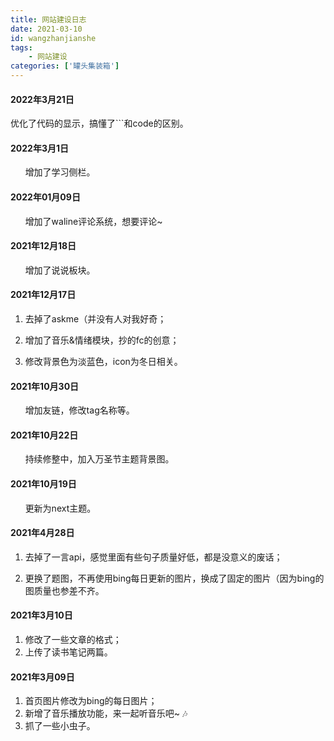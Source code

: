 ```yaml
---
title: 网站建设日志
date: 2021-03-10
id: wangzhanjianshe
tags: 
    - 网站建设
categories: ['罐头集装箱']
---
```


#### 2022年3月21日

优化了代码的显示，搞懂了```和code的区别。

#### 2022年3月1日

&nbsp;&nbsp;&nbsp;&nbsp;&nbsp;&nbsp;增加了学习侧栏。


#### 2022年01月09日

&nbsp;&nbsp;&nbsp;&nbsp;&nbsp;&nbsp;增加了waline评论系统，想要评论~

#### 2021年12月18日

&nbsp;&nbsp;&nbsp;&nbsp;&nbsp;&nbsp;增加了说说板块。

#### 2021年12月17日

1. 去掉了askme（并没有人对我好奇；

2. 增加了音乐&情绪模块，抄的fc的创意；

3. 修改背景色为淡蓝色，icon为冬日相关。



#### 2021年10月30日
&nbsp;&nbsp;&nbsp;&nbsp;&nbsp;&nbsp;增加友链，修改tag名称等。



#### 2021年10月22日

&nbsp;&nbsp;&nbsp;&nbsp;&nbsp;&nbsp;持续修整中，加入万圣节主题背景图。



#### 2021年10月19日

&nbsp;&nbsp;&nbsp;&nbsp;&nbsp;&nbsp;更新为next主题。



#### 2021年4月28日

1. 去掉了一言api，感觉里面有些句子质量好低，都是没意义的废话；

2. 更换了题图，不再使用bing每日更新的图片，换成了固定的图片（因为bing的图质量也参差不齐。

   

#### 2021年3月10日

1. 修改了一些文章的格式；
2. 上传了读书笔记两篇。



#### 2021年3月09日

1. 首页图片修改为bing的每日图片；
2. 新增了音乐播放功能，来一起听音乐吧~ 🎶
3. 抓了一些小虫子。
